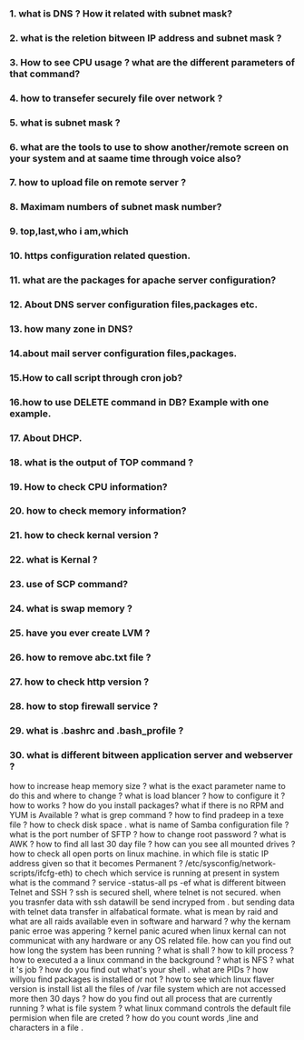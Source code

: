 ### 1. what is DNS ? How it related with subnet mask?
### 2. what is the reletion bitween IP address and subnet mask ?
### 3. How to see CPU usage ? what are the different parameters of that command?
### 4. how to transefer securely file over network ?
### 5. what is subnet mask ?
### 6. what are the tools to use to show another/remote screen on your system and at saame time through voice also?
### 7. how to upload file on remote server ?
### 8. Maximam numbers of subnet mask number?
### 9. top,last,who i am,which
### 10. https configuration related question.
### 11. what are the packages for apache server configuration?
### 12. About DNS server configuration files,packages etc.
### 13. how many zone in DNS?
### 14.about mail server configuration files,packages.
### 15.How to call script through cron job?
### 16.how to use DELETE command in DB? Example with one example.
### 17. About DHCP.
### 18. what is the output of TOP command ?
### 19. How to check CPU information?
### 20. how to check memory information?
### 21. how to check kernal version ?
### 22. what is Kernal ?
### 23. use of SCP command?
### 24. what is swap memory ?
### 25. have you ever create LVM ?
### 26. how to remove abc.txt file ?
### 27. how to check http version ?
### 28. how to stop firewall service ?
### 29. what is  .bashrc and .bash_profile ?
### 30. what is different bitween application server and webserver ?
how to increase heap memory size ? what is the exact parameter name to do this and where to change ?
what is load blancer ? how to configure it ? how to works ?
how do you install packages?
what if there is no RPM and YUM is Available ?
what is grep command ?
how to find pradeep in a texe file ?
how to check disk space .
what is name of Samba configuration file ?
what is the port number of SFTP ?
how to change root password ?
what is AWK ?
how to find all last 30 day file ?
how can you see all mounted drives ?
how to check all open ports on linux machine.
in which file is static IP address given so that it becomes Permanent ?
/etc/sysconfig/network-scripts/ifcfg-eth)
to chech which service is running at present in system what is the command ?
service -status-all
ps -ef
what is different bitween Telnet and SSH ?
ssh is secured shell, where telnet is not secured. when you trasnfer data with ssh datawill be send incryped from .
but sending data with telnet data transfer in alfabatical formate.
what is mean by raid and what are all raids available even in software and harward ?
why the kernam panic erroe was appering ?
kernel panic acured when linux kernal can not communicat with any hardware or any OS related file.
how can you find out how long the system has been running ?
what is shall ?
how to kill process ?
how to executed a a linux command in the background ?
what is NFS ?  what it 's job ?
how do you find out what's your shell .
what are PIDs ?
how willyou find packages is installed or not ?
how to see which linux flaver version is install 
list all the files of /var file system which are not accessed more then 30 days ?
how do you find out all process that are currently running ?
what is file system ?
what linux command controls the default file permision when file are creted ?
how do you count words ,line and characters in a file .
